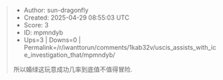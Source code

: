 > - Author: sun-dragonfly
> - Created: 2025-04-29 08:55:03 UTC
> - Score: 3
> - ID: mpmndyb
> - Ups=3 | Downs=0 | Permalink=/r/iwanttorun/comments/1kab32v/uscis_assists_with_ice_investigation_that/mpmndyb/
>
> 所以婚绿这玩意成功几率到底值不值得冒险.
